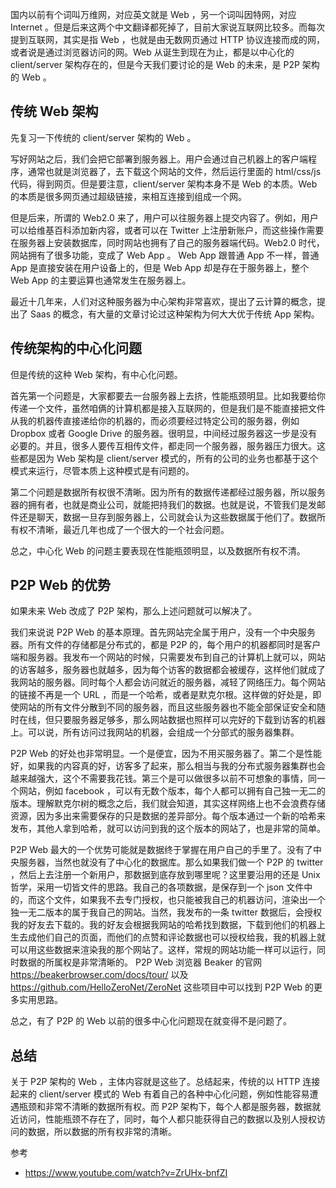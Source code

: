 国内以前有个词叫万维网，对应英文就是 Web ，另一个词叫因特网，对应 Internet 。但是后来这两个中文翻译都死掉了，目前大家说互联网比较多。而每次提到互联网，其实是指 Web ，也就是由无数网页通过 HTTP 协议连接而成的网，或者说是通过浏览器访问的网。Web 从诞生到现在为止，都是以中心化的 client/server 架构存在的，但是今天我们要讨论的是 Web 的未来，是 P2P 架构的 Web 。

## 传统 Web 架构

先复习一下传统的 client/server 架构的 Web 。

写好网站之后，我们会把它部署到服务器上。用户会通过自己机器上的客户端程序，通常也就是浏览器了，去下载这个网站的文件，然后运行里面的 html/css/js 代码，得到网页。但是要注意，client/server 架构本身不是 Web 的本质。Web 的本质是很多网页通过超级链接，来相互连接到组成一个网。

但是后来，所谓的 Web2.0 来了，用户可以往服务器上提交内容了。例如，用户可以给维基百科添加新内容，或者可以在 Twitter 上注册新账户，而这些操作需要在服务器上安装数据库，同时网站也拥有了自己的服务器端代码。Web2.0 时代，网站拥有了很多功能，变成了 Web App 。 Web App 跟普通 App 不一样，普通 App 是直接安装在用户设备上的，但是 Web App 却是存在于服务器上，整个 Web App 的主要运算也通常发生在服务器上。

最近十几年来，人们对这种服务器为中心架构非常喜欢，提出了云计算的概念，提出了 Saas 的概念，有大量的文章讨论过这种架构为何大大优于传统 App 架构。

## 传统架构的中心化问题

但是传统的这种 Web 架构，有中心化问题。

首先第一个问题是，大家都要去一台服务器上去挤，性能瓶颈明显。比如我要给你传递一个文件，虽然咱俩的计算机都是接入互联网的，但是我们是不能直接把文件从我的机器传直接递给你的机器的，而必须要经过特定公司的服务器，例如 Dropbox 或者 Google Drive 的服务器。很明显，中间经过服务器这一步是没有必要的。并且，很多人要传互相传文件，都走同一个服务器，服务器压力很大。这些都是因为 Web 架构是 client/server 模式的，所有的公司的业务也都基于这个模式来运行，尽管本质上这种模式是有问题的。

第二个问题是数据所有权很不清晰。因为所有的数据传递都经过服务器，所以服务器的拥有者，也就是商业公司，就能把持我们的数据。也就是说，不管我们是发邮件还是聊天，数据一旦存到服务器上，公司就会认为这些数据属于他们了。数据所有权不清晰，最近几年也成了一个很大的一个社会问题。

总之，中心化 Web 的问题主要表现在性能瓶颈明显，以及数据所有权不清。

## P2P Web 的优势

如果未来 Web 改成了 P2P 架构，那么上述问题就可以解决了。

我们来说说 P2P Web 的基本原理。首先网站完全属于用户，没有一个中央服务器。所有文件的存储都是分布式的，都是 P2P 的，每个用户的机器都同时是客户端和服务器。我发布一个网站的时候，只需要发布到自己的计算机上就可以，网站的访客越多，服务器也就越多，因为每个访客的数据都会被缓存，这样他们就成了我网站的服务器。同时每个人都会访问就近的服务器，减轻了网络压力。每个网站的链接不再是一个 URL ，而是一个哈希，或者是默克尔根。这样做的好处是，即使网站的所有文件分散到不同的服务器，而且这些服务器也不能全部保证安全和随时在线，但只要服务器足够多，那么网站数据也照样可以完好的下载到访客的机器上。可以说，所有访问过我网站的机器，会组成一个分部式的服务器集群。

P2P Web 的好处也非常明显。一个是便宜，因为不用买服务器了。第二个是性能好，如果我的内容真的好，访客多了起来，那么相当与我的分布式服务器集群也会越来越强大，这个不需要我花钱。第三个是可以做很多以前不可想象的事情，同一个网站，例如 facebook ，可以有无数个版本，每个人都可以拥有自己独一无二的版本。理解默克尔树的概念之后，我们就会知道，其实这样网络上也不会浪费存储资源，因为多出来需要保存的只是数据的差异部分。每个版本通过一个新的哈希来发布，其他人拿到哈希，就可以访问到我的这个版本的网站了，也是非常的简单。

P2P Web 最大的一个优势可能就是数据终于掌握在用户自己的手里了。没有了中央服务器，当然也就没有了中心化的数据库。那么如果我们做一个 P2P 的 twitter ，然后上去注册一个新用户，那数据到底存放到哪里呢？这里要沿用的还是 Unix 哲学，采用一切皆文件的思路。我自己的各项数据，是保存到一个 json 文件中的，而这个文件，如果我不去专门授权，也只能被我自己的机器访问，渲染出一个独一无二版本的属于我自己的网站。当然，我发布的一条 twitter 数据后，会授权我的好友去下载的。我的好友会根据我网站的哈希找到数据，下载到他们的机器上生去成他们自己的页面，而他们的点赞和评论数据也可以授权给我，我的机器上就可以用这些数据来渲染我的那个网站了。这样，常规的网站功能一样可以运行，同时数据的所属权是非常清晰的。 P2P Web 浏览器 Beaker 的官网 https://beakerbrowser.com/docs/tour/ 以及 https://github.com/HelloZeroNet/ZeroNet 这些项目中可以找到 P2P Web 的更多实用思路。

总之，有了 P2P 的 Web 以前的很多中心化问题现在就变得不是问题了。

## 总结

关于 P2P 架构的 Web ，主体内容就是这些了。总结起来，传统的以 HTTP 连接起来的 client/server 模式的 Web 有着自己的各种中心化问题，例如性能容易遭遇瓶颈和非常不清晰的数据所有权。而 P2P 架构下，每个人都是服务器，数据就近访问，性能瓶颈不存在了，同时，每个人都只能获得自己的数据以及别人授权访问的数据，所以数据的所有权非常的清晰。

参考

- https://www.youtube.com/watch?v=ZrUHx-bnfZI
